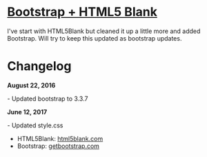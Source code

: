 # [Bootstrap + HTML5 Blank](http://html5blank.com)

I've start with HTML5Blank but cleaned it up a little more and added Bootstrap. Will try to keep this updated as bootstrap updates.

# Changelog
**August 22, 2016**

\- Updated bootstrap to 3.3.7

**June 12, 2017**

\- Updated style.css


* HTML5Blank: [html5blank.com](http://html5blank.com)
* Bootstrap: [getbootstrap.com](http://getbootstrap.com)
